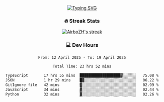 
<div align="center">
  <a href="https://git.io/typing-svg"><img src="https://readme-typing-svg.demolab.com?font=Fira+Code&size=30&pause=1000&color=33F7F5&center=true&vCenter=true&width=435&lines=Hi+there+%F0%9F%91%8B+I+am+AirboZH+;Welcome+to+my+Github" alt="Typing SVG" /></a>

<h3>🔥 Streak Stats</h3>

<!-- GitHub Readme Streak Stats - https://github.com/DenverCoder1/github-readme-streak-stats -->
<p>
  <a href="https://github.com/DenverCoder1/github-readme-streak-stats">
    <img title="🔥 Get streak stats for your profile at git.io/streak-stats" alt="AirboZH's streak" src="https://streak-stats.demolab.com/?user=AirboZH&theme=monokai-metallian&hide_border=true"/>
  </a>
</p>

<h3>💻 Dev Hours</h3>
<!--START_SECTION:waka-->

```txt
From: 12 April 2025 - To: 19 April 2025

Total Time: 23 hrs 52 mins

TypeScript       17 hrs 55 mins  ██████████████████▓░░░░░░   75.08 %
JSON             1 hr 29 mins    █▓░░░░░░░░░░░░░░░░░░░░░░░   06.22 %
GitIgnore file   42 mins         ▓░░░░░░░░░░░░░░░░░░░░░░░░   02.99 %
JavaScript       34 mins         ▓░░░░░░░░░░░░░░░░░░░░░░░░   02.44 %
Python           32 mins         ▓░░░░░░░░░░░░░░░░░░░░░░░░   02.26 %
```

<!--END_SECTION:waka-->
</div>  
